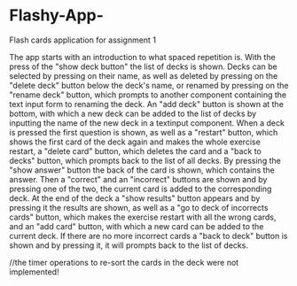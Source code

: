 # Flashy-App-
Flash cards application for assignment 1


The app starts with an introduction to what spaced repetition is.
With the press of the "show deck button" the list of decks is shown.
Decks can be selected by pressing on their name, as well as deleted by pressing on the "delete deck" button below the deck's name, or renamed by pressing on the "rename deck" button, which prompts to another component containing the text input form to renaming the deck.
An "add deck" button is shown at the bottom, with which a new deck can be added to the list of decks by inputting the name of the new deck in a textinput component.
When a deck is pressed the first question is shown, as well as a "restart" button, which shows the first card of the deck again and makes the whole exercise restart, a "delete card" button, which deletes the card and a "back to decks" button, which prompts back to the list of all decks.
By pressing the "show answer" button the back of the card is shown, which contains the answer.
Then a "correct" and an "incorrect" buttons are shown and by pressing one of the two, the current card is added to the corresponding deck.
At the end of the deck a "show results" button appears and by pressing it the results are shown, as well as a "go to deck of incorrects cards" button, which makes the exercise restart with all the wrong cards, and an "add card" button, with which a new card can be added to the current deck.
If there are no more incorrect cards a "back to deck" button is shown and by pressing it, it will prompts back to the list of decks.

//the timer operations to re-sort the cards in the deck were not implemented!
